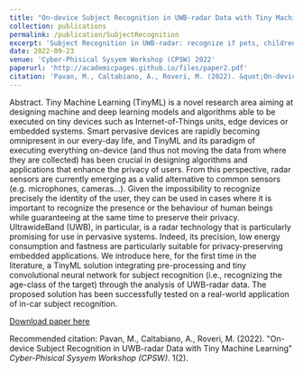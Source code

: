 ```yaml
---
title: "On-device Subject Recognition in UWB-radar Data with Tiny Machine Learning"
collection: publications
permalink: /publication/SubjectRecognition
excerpt: 'Subject Recognition in UWB-radar: recognize if pets, children or adults are presents inside of a car.'
date: 2022-09-23
venue: 'Cyber-Phisical Sysyem Workshop (CPSW) 2022'
paperurl: 'http://academicpages.github.io/files/paper2.pdf'
citation: 'Pavan, M., Caltabiano, A., Roveri, M. (2022). &quot;On-device Subject Recognition in UWB-radar Data with Tiny Machine Learning&quot; <i>Cyber-Phisical Sysyem Workshop (CPSW)</i>. 1(2).'
---
```

Abstract. Tiny Machine Learning (TinyML) is a novel research area aiming at designing machine and deep learning models and algorithms able to be executed on tiny devices such as Internet-of-Things units, edge devices or embedded systems. Smart pervasive devices are rapidly becoming omnipresent in our every-day life, and TinyML and its paradigm of executing everything on-device (and thus not moving the data from where they are collected) has been crucial in designing algorithms and applications that enhance the privacy of users. From this perspective, radar sensors are currently emerging as a valid alternative to common sensors (e.g. microphones, cameras...). Given the impossibility to recognize precisely the identity of the user, they can be used in cases where it is important to recognize the presence or the behaviour of human beings while guaranteeing at the same time to preserve their privacy. UltrawideBand (UWB), in particular, is a radar technology that is particularly promising for use in pervasive systems. Indeed, its precision, low energy consumption and fastness are particularly suitable for privacy-preserving embedded applications. We introduce here, for the first time in the literature, a TinyML solution integrating pre-processing and tiny convolutional neural network for subject recognition (i.e., recognizing the age-class of the target) through the analysis of UWB-radar data. The proposed solution has been successfully tested on a real-world application of in-car subject recognition.

[Download paper here](https://ceur-ws.org/Vol-3252/paper5.pdf)

Recommended citation: Pavan, M., Caltabiano, A., Roveri, M. (2022). &quot;On-device Subject Recognition in UWB-radar Data with Tiny Machine Learning&quot; <i>Cyber-Phisical Sysyem Workshop (CPSW)</i>. 1(2).
